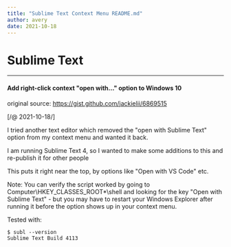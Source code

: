 ```yaml
---
title: "Sublime Text Context Menu README.md"
author: avery
date: 2021-10-18
---
```


# Sublime Text
---
#### Add right-click context "open with..." option to Windows 10

original source: https://gist.github.com/jackielii/6869515

[/@ 2021-10-18/]

I tried another text editor which removed the "open with Sublime Text" option from my context menu and wanted it back.

I am running Sublime Text 4, so I wanted to make some additions to this and re-publish it for other people

This puts it right near the top, by options like "Open with VS Code" etc.

Note: You can verify the script worked by going to Computer\HKEY_CLASSES_ROOT\*\shell and looking for the key "Open with Sublime Text" - but you may have to restart your Windows Explorer after running it before the option shows up in your context menu. 

Tested with:
```
$ subl --version
Sublime Text Build 4113
```

